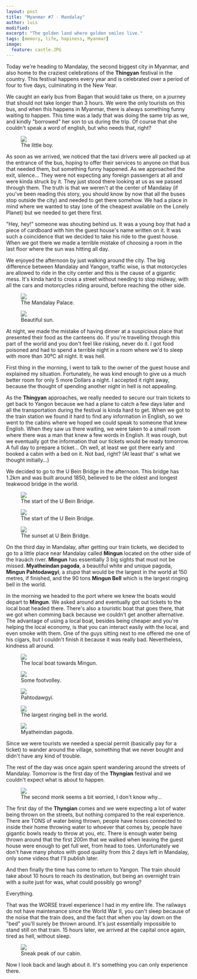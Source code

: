 ```yaml
---
layout: post
title: "Myanmar #7 - Mandalay"
author: luis
modified:
excerpt: "The golden land where golden smiles live."
tags: [memory, life, hapiness, Myanmar]
image:
  feature: castle.JPG
---
```


Today we're heading to Mandalay, the second biggest city in Myanmar, and also home to the craziest celebrations of the <b>Thingyan</b> festival in the country. This festival happens every year and is celebrated over a period of four to five days, culminating in the New Year.

We caught an early bus from Bagan that would take us there, on a journey that should not take longer than 3 hours. We were the only tourists on this bus, and when this happens in Myanmar, there is always something funny waiting to happen. This time was a lady that was doing the same trip as we, and kindly "borrowed" her son to us during the trip. Of course that she couldn't speak a word of english, but who needs that, right?

<figure>
	<a href="../images/myanmar/6Mandalay/boy.JPG"><img src="../images/myanmar/6Mandalay/boy.JPG"></a>
	<figcaption>The little boy.</figcaption>
</figure>

As soon as we arrived, we noticed that the taxi drivers were all packed up at the entrance of the bus, hoping to offer their services to anyone on that bus that needed them, but something funny happened. As we approached the exit, silence... They were not expecting any foreign passengers at all and were kinda struck by it. They just stood there looking at us as we passed through them. The truth is that we weren't at the center of Mandalay (if you've been reading this story, you should know by now that all the buses stop outside the city) and needed to get there somehow. We had a place in mind where we wanted to stay (one of the cheapest available on the Lonely Planet) but we needed to get there first.

"Hey, hey!" someone was shouting behind us. It was a young boy that had a piece of cardboard with him the guest house's name written on it. It was such a coincidence that we decided to take his ride to the guest house. When we got there we made a terrible mistake of choosing a room in the last floor where the sun was hitting all day.

We enjoyed the afternoon by just walking around the city. The big difference between Mandalay and Yangon, traffic wise, is that motorcycles are allowed to ride in the city center and this is the cause of a gigantic mess. It's kinda hard to cross a street without needing to stop midway, with all the cars and motorcycles riding around, before reaching the other side.

<figure>
	<a href="../images/myanmar/6Mandalay/castle.JPG"><img src="../images/myanmar/6Mandalay/castle.JPG"></a>
	<figcaption>The Mandalay Palace.</figcaption>
</figure>

<figure>
	<a href="../images/myanmar/6Mandalay/sun.JPG"><img src="../images/myanmar/6Mandalay/sun.JPG"></a>
	<figcaption>Beautiful sun.</figcaption>
</figure>

At night, we made the mistake of having dinner at a suspicious place that presented their food as the canteens do. If you're travelling through this part of the world and you don't feel like risking, never do it. I got food poisoned and had to spend a terrible night in a room where we'd to sleep with more than 30ºC all night. It was hell.

First thing in the morning, I went to talk to the owner of the guest house and explained my situation. Fortunately, he was kind enough to give us a much better room for only 5 more Dollars a night. I accepted it right away, because the thought of spending another night in hell is not appealing.

As the <b>Thingyan</b> approaches, we really needed to secure our train tickets to get back to Yangon because we had a plane to catch a few days later and all the transportation during the festival is kinda hard to get. When we got to the train station we found it hard to find any information in English, so we went to the cabins where we hoped we could speak to someone that knew English. When they saw us there waiting, we were taken to a small room where there was a man that knew a few words in English. It was rough, but we eventually got the information that our tickets would be ready tomorrow. A full day to prepare a ticket... Oh well, at least we got there early and booked a cabin with a bed on it. Not bad, right? (At least that'	s what we thought initially...)

We decided to go to the U Bein Bridge in the afternoon. This bridge has 1.2km and was built around 1850, believed to be the oldest and longest teakwood bridge in the world.

<figure>
	<a href="../images/myanmar/6Mandalay/bridge1.JPG"><img src="../images/myanmar/6Mandalay/bridge1.JPG"></a>
	<figcaption>The start of the U Bein Bridge.</figcaption>
</figure>

<figure>
	<a href="../images/myanmar/6Mandalay/bridge2.JPG"><img src="../images/myanmar/6Mandalay/bridge2.JPG"></a>
	<figcaption>The start of the U Bein Bridge.</figcaption>
</figure>

<figure>
	<a href="../images/myanmar/6Mandalay/bridge3.JPG"><img src="../images/myanmar/6Mandalay/bridge3.JPG"></a>
	<figcaption>The sunset at U Bein Bridge.</figcaption>
</figure>

On the third day in Mandalay, after getting our train tickets, we decided to go to a little place near Mandalay called <b>Mingun</b> located on the other side of the Irauách river. <b>Mingun</b> has essentially 3 big sights that must not be missed. <b>Myatheindan pagoda</b>, a beautiful white and unique pagoda, <b>Mingun Pahtodawgyi</b>, a <i>stupa</i> that would be the largest in the world at 150 metres, if finished, and the 90 tons <b>Mingun Bell</b> which is the largest ringing bell in the world.

In the morning we headed to the port where we knew the boats would depart to <b>Mingun</b>. We asked around and eventually got out tickets to the local boat headed there. There's also a touristic boat that goes there, that we got when comming back because we couldn't get another alternative.
The advantage of using a local boat, besides being cheaper and you're helping the local economy, is that you can interact easily with the local, and even smoke with them. One of the guys sitting next to me offered me one of his cigars, but I couldn't finish it because it was really bad. Nevertheless, kindness all around.

<figure>
	<a href="../images/myanmar/6Mandalay/mingun1.JPG"><img src="../images/myanmar/6Mandalay/mingun1.JPG"></a>
	<figcaption>The local boat towards Mingun.</figcaption>
</figure>

<figure>
	<a href="../images/myanmar/6Mandalay/mingun2.JPG"><img src="../images/myanmar/6Mandalay/mingun2.JPG"></a>
	<figcaption>Some footvolley.</figcaption>
</figure>

<figure>
	<a href="../images/myanmar/6Mandalay/mingun3.JPG"><img src="../images/myanmar/6Mandalay/mingun3.JPG"></a>
	<figcaption>Pahtodawgyi.</figcaption>
</figure>

<figure>
	<a href="../images/myanmar/6Mandalay/mingun4.JPG"><img src="../images/myanmar/6Mandalay/mingun4.JPG"></a>
	<figcaption>The largest ringing bell in the world.</figcaption>
</figure>

<figure>
	<a href="../images/myanmar/6Mandalay/mingun5.JPG"><img src="../images/myanmar/6Mandalay/mingun5.JPG"></a>
	<figcaption>Myatheindan pagoda.</figcaption>
</figure>

Since we were tourists we needed a special permit (basically pay for a ticket) to wander around the village, something that we never bought and didn't have any kind of trouble.

The rest of the day was once again spent wandering around the streets of Mandalay. Tomorrow is the first day of the <b>Thyngian</b> festival and we couldn't expect what is about to happen.

<figure>
	<a href="../images/myanmar/6Mandalay/mandalay.JPG"><img src="../images/myanmar/6Mandalay/mandalay.JPG"></a>
	<figcaption>The second monk seems a bit worried, I don't know why...</figcaption>
</figure>

The first day of the <b>Thyngian</b> comes and we were expecting a lot of water being thrown on the streets, but nothing compared to the real experience. There are TONS of water being thrown, people have hoses connected to inside their home throwing water to whoever that comes by, people have gigantic bowls ready to throw at you, etc. There is enough water being thrown around that the first 200m that we walked when leaving the guest house were enough to get full wet, from head to toes. Unfortunately we don't have many photos with good quality from this 2 days left in Mandalay, only some videos that I'll publish later.

And then finally the time has come to return to Yangon. The train should take about 10 hours to reach its destination, but being an overnight train with a suite just for was, what could possibly go wrong?

Everything.

That was the WORSE travel experience I had in my entire life. The railways do not have maintenance since the World War II, you can't sleep because of the noise that the train does, and the fact that when you lay down on the "bed" you'll surely be thrown around. It's just essentially impossible to stand still on that train. 15 hours later, we arrived at the capital once again, tired as hell, without sleep.

<figure>
	<a href="../images/myanmar/6Mandalay/train.JPG"><img src="../images/myanmar/6Mandalay/train.JPG"></a>
	<figcaption>Sneak peak of our cabin.</figcaption>
</figure>

Now I look back and laugh about it. It's something you can only experience there.